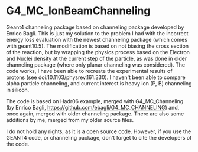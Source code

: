 # G4_MC_IonBeamChanneling
Geant4 channeling package based on channeling package developed by Enrico Bagli. 
This is just my solution to the problem I had with the incorrect energy loss evaluation with the newest channeling 
package (which comes with geant10.5). The modification is based on not biasing the cross section of the reaction, 
but by wrapping the physics process based on the Electron and Nuclei density at the current step of the particle, 
as was done in older channeling package (where only planar channeling was considered). The code works, I have been 
able to recreate the experimental results of protons (see doi:10.1103/physrev.161.330). I haven't been able to compare 
alpha particle channeling, and current interest is heavy ion (P, B) channeling in silicon. 

The code is based on Hadr06 example, merged with G4_MC_Channeling (by Enrico Bagli, https://github.com/ebagli/G4_MC_CHANNELING) and, 
once again, merged with older channeling package. There are also some additions by me, merged from my older source files.  

I do not hold any rights, as it is a open source code. However, if you use the GEANT4 code, or channeling package, don't forget 
to cite the developers of the code. 


